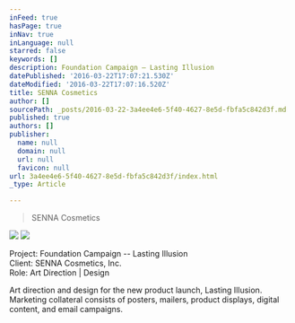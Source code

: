 ```yaml
---
inFeed: true
hasPage: true
inNav: true
inLanguage: null
starred: false
keywords: []
description: Foundation Campaign – Lasting Illusion
datePublished: '2016-03-22T17:07:21.530Z'
dateModified: '2016-03-22T17:07:16.520Z'
title: SENNA Cosmetics
author: []
sourcePath: _posts/2016-03-22-3a4ee4e6-5f40-4627-8e5d-fbfa5c842d3f.md
published: true
authors: []
publisher:
  name: null
  domain: null
  url: null
  favicon: null
url: 3a4ee4e6-5f40-4627-8e5d-fbfa5c842d3f/index.html
_type: Article

---
```

> SENNA Cosmetics

![](https://the-grid-user-content.s3-us-west-2.amazonaws.com/f1a4bd9b-5f52-41a7-9953-835bce7f3e39.jpg)
![](https://the-grid-user-content.s3-us-west-2.amazonaws.com/3c8c0938-fc7b-44ed-8150-a133ebf86aaa.png)

Project: Foundation Campaign -- Lasting Illusion  
Client: SENNA Cosmetics, Inc.  
Role: Art Direction | Design

Art direction and design for the new product launch, Lasting Illusion. Marketing collateral consists of posters, mailers, product displays, digital content, and email campaigns.